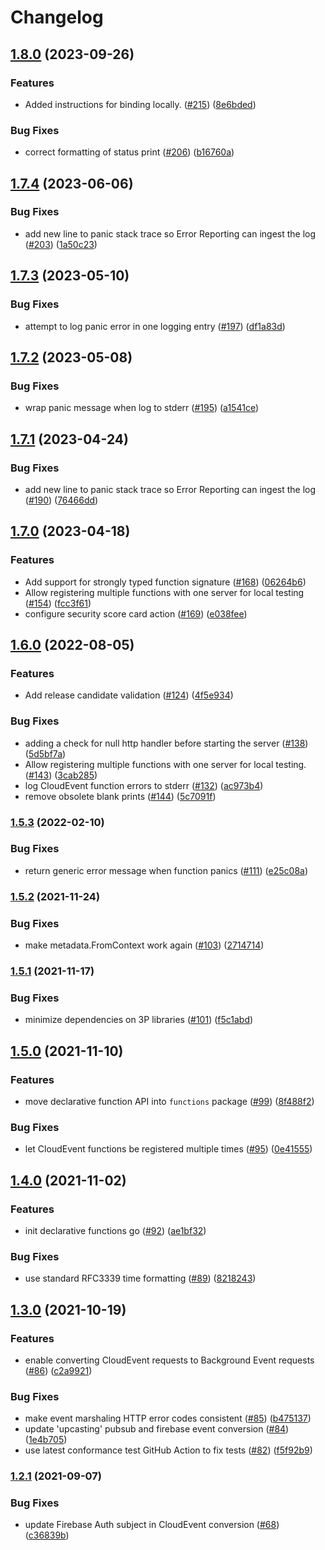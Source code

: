 # Changelog

## [1.8.0](https://github.com/GoogleCloudPlatform/functions-framework-go/compare/v1.7.4...v1.8.0) (2023-09-26)


### Features

* Added instructions for binding locally. ([#215](https://github.com/GoogleCloudPlatform/functions-framework-go/issues/215)) ([8e6bded](https://github.com/GoogleCloudPlatform/functions-framework-go/commit/8e6bded26745b8808c60ced353085d229fba0f38))


### Bug Fixes

* correct formatting of status print ([#206](https://github.com/GoogleCloudPlatform/functions-framework-go/issues/206)) ([b16760a](https://github.com/GoogleCloudPlatform/functions-framework-go/commit/b16760a8d0375dd484d8e74beb3646b43cc1c741))

## [1.7.4](https://github.com/GoogleCloudPlatform/functions-framework-go/compare/v1.7.3...v1.7.4) (2023-06-06)


### Bug Fixes

* add new line to panic stack trace so Error Reporting can ingest the log ([#203](https://github.com/GoogleCloudPlatform/functions-framework-go/issues/203)) ([1a50c23](https://github.com/GoogleCloudPlatform/functions-framework-go/commit/1a50c23fff631a715d4f4ad4431e7c9e57d23178))

## [1.7.3](https://github.com/GoogleCloudPlatform/functions-framework-go/compare/v1.7.2...v1.7.3) (2023-05-10)


### Bug Fixes

* attempt to log panic error in one logging entry ([#197](https://github.com/GoogleCloudPlatform/functions-framework-go/issues/197)) ([df1a83d](https://github.com/GoogleCloudPlatform/functions-framework-go/commit/df1a83d30d117ccb2706399873a7aa6e1bc2eb38))

## [1.7.2](https://github.com/GoogleCloudPlatform/functions-framework-go/compare/v1.7.1...v1.7.2) (2023-05-08)


### Bug Fixes

* wrap panic message when log to stderr ([#195](https://github.com/GoogleCloudPlatform/functions-framework-go/issues/195)) ([a1541ce](https://github.com/GoogleCloudPlatform/functions-framework-go/commit/a1541ce7b2b9d2e7ec93833fee4c88a384cca89a))

## [1.7.1](https://github.com/GoogleCloudPlatform/functions-framework-go/compare/v1.7.0...v1.7.1) (2023-04-24)


### Bug Fixes

* add new line to panic stack trace so Error Reporting can ingest the log ([#190](https://github.com/GoogleCloudPlatform/functions-framework-go/issues/190)) ([76466dd](https://github.com/GoogleCloudPlatform/functions-framework-go/commit/76466dd6f852c36c564de88bdf46b1fd6a8c04cd))

## [1.7.0](https://github.com/GoogleCloudPlatform/functions-framework-go/compare/v1.6.1...v1.7.0) (2023-04-18)


### Features

* Add support for strongly typed function signature ([#168](https://github.com/GoogleCloudPlatform/functions-framework-go/issues/168)) ([06264b6](https://github.com/GoogleCloudPlatform/functions-framework-go/commit/06264b6785e5aef394d97e516d5c1819d3e09d91))
* Allow registering multiple functions with one server for local testing ([#154](https://github.com/GoogleCloudPlatform/functions-framework-go/issues/154)) ([fcc3f61](https://github.com/GoogleCloudPlatform/functions-framework-go/commit/fcc3f6159d0d8e29bfeb715b6d1319fedcfb0510))
* configure security score card action ([#169](https://github.com/GoogleCloudPlatform/functions-framework-go/issues/169)) ([e038fee](https://github.com/GoogleCloudPlatform/functions-framework-go/commit/e038fee735ad43d26c86cc5fc5887b42dc52b467))

## [1.6.0](https://github.com/GoogleCloudPlatform/functions-framework-go/compare/v1.5.3...v1.6.0) (2022-08-05)


### Features

* Add release candidate validation ([#124](https://github.com/GoogleCloudPlatform/functions-framework-go/issues/124)) ([4f5e934](https://github.com/GoogleCloudPlatform/functions-framework-go/commit/4f5e9341b8a7ac43d7f18ad499ad326ff585ff06))


### Bug Fixes

* adding a check for null http handler before starting the server ([#138](https://github.com/GoogleCloudPlatform/functions-framework-go/issues/138)) ([5d5bf7a](https://github.com/GoogleCloudPlatform/functions-framework-go/commit/5d5bf7a741528b4a82cbe9c67f48425fe19be444))
* Allow registering multiple functions with one server for local testing. ([#143](https://github.com/GoogleCloudPlatform/functions-framework-go/issues/143)) ([3cab285](https://github.com/GoogleCloudPlatform/functions-framework-go/commit/3cab285f11b6cafced19dd42756dca821a89dda7))
* log CloudEvent function errors to stderr ([#132](https://github.com/GoogleCloudPlatform/functions-framework-go/issues/132)) ([ac973b4](https://github.com/GoogleCloudPlatform/functions-framework-go/commit/ac973b4343f4814abe811d65c0c08e4c0aa4c59e))
* remove obsolete blank prints ([#144](https://github.com/GoogleCloudPlatform/functions-framework-go/issues/144)) ([5c7091f](https://github.com/GoogleCloudPlatform/functions-framework-go/commit/5c7091ff59ebcfd724cdd3c90f4b97c318696040))

### [1.5.3](https://github.com/GoogleCloudPlatform/functions-framework-go/compare/v1.5.2...v1.5.3) (2022-02-10)


### Bug Fixes

* return generic error message when function panics ([#111](https://github.com/GoogleCloudPlatform/functions-framework-go/issues/111)) ([e25c08a](https://github.com/GoogleCloudPlatform/functions-framework-go/commit/e25c08a01bc0b424edcf5e010aa4099c0797020e))

### [1.5.2](https://www.github.com/GoogleCloudPlatform/functions-framework-go/compare/v1.5.1...v1.5.2) (2021-11-24)


### Bug Fixes

* make metadata.FromContext work again ([#103](https://www.github.com/GoogleCloudPlatform/functions-framework-go/issues/103)) ([2714714](https://www.github.com/GoogleCloudPlatform/functions-framework-go/commit/2714714d9ff985a6b6ed9822c5bc53f9ec8a18f7))

### [1.5.1](https://www.github.com/GoogleCloudPlatform/functions-framework-go/compare/v1.5.0...v1.5.1) (2021-11-17)


### Bug Fixes

* minimize dependencies on 3P libraries ([#101](https://www.github.com/GoogleCloudPlatform/functions-framework-go/issues/101)) ([f5c1abd](https://www.github.com/GoogleCloudPlatform/functions-framework-go/commit/f5c1abdf826826d769ae8661ae8d65cfc48ff288))

## [1.5.0](https://www.github.com/GoogleCloudPlatform/functions-framework-go/compare/v1.4.0...v1.5.0) (2021-11-10)


### Features

* move declarative function API into `functions` package ([#99](https://www.github.com/GoogleCloudPlatform/functions-framework-go/issues/99)) ([8f488f2](https://www.github.com/GoogleCloudPlatform/functions-framework-go/commit/8f488f29af1f7631a3a840c9b61ab6da0773a848))


### Bug Fixes

* let CloudEvent functions be registered multiple times ([#95](https://www.github.com/GoogleCloudPlatform/functions-framework-go/issues/95)) ([0e41555](https://www.github.com/GoogleCloudPlatform/functions-framework-go/commit/0e41555882aec93a322fb87c7a763fe98e78545a))

## [1.4.0](https://www.github.com/GoogleCloudPlatform/functions-framework-go/compare/v1.3.0...v1.4.0) (2021-11-02)


### Features

* init declarative functions go ([#92](https://www.github.com/GoogleCloudPlatform/functions-framework-go/issues/92)) ([ae1bf32](https://www.github.com/GoogleCloudPlatform/functions-framework-go/commit/ae1bf320be8ff6eef0863a5c5961ff9413d011a8))


### Bug Fixes

* use standard RFC3339 time formatting ([#89](https://www.github.com/GoogleCloudPlatform/functions-framework-go/issues/89)) ([8218243](https://www.github.com/GoogleCloudPlatform/functions-framework-go/commit/82182437506b131034137b7d6cbb24e522bd213e))

## [1.3.0](https://www.github.com/GoogleCloudPlatform/functions-framework-go/compare/v1.2.1...v1.3.0) (2021-10-19)


### Features

* enable converting CloudEvent requests to Background Event requests ([#86](https://www.github.com/GoogleCloudPlatform/functions-framework-go/issues/86)) ([c2a9921](https://www.github.com/GoogleCloudPlatform/functions-framework-go/commit/c2a992124fcdf5cefd5a39a4c20d2989c574843e))


### Bug Fixes

* make event marshaling HTTP error codes consistent ([#85](https://www.github.com/GoogleCloudPlatform/functions-framework-go/issues/85)) ([b475137](https://www.github.com/GoogleCloudPlatform/functions-framework-go/commit/b475137216a6870aeeaae8665994064af36dc0f8))
* update 'upcasting' pubsub and firebase event conversion ([#84](https://www.github.com/GoogleCloudPlatform/functions-framework-go/issues/84)) ([1e4b705](https://www.github.com/GoogleCloudPlatform/functions-framework-go/commit/1e4b705eb3fa36bb36e074626a4538c041e05d31))
* use latest conformance test GitHub Action to fix tests ([#82](https://www.github.com/GoogleCloudPlatform/functions-framework-go/issues/82)) ([f5f92b9](https://www.github.com/GoogleCloudPlatform/functions-framework-go/commit/f5f92b9fd789ac57a46634a05ae4c310fabc06f1))

### [1.2.1](https://www.github.com/GoogleCloudPlatform/functions-framework-go/compare/v1.2.0...v1.2.1) (2021-09-07)


### Bug Fixes

* update Firebase Auth subject in CloudEvent conversion ([#68](https://www.github.com/GoogleCloudPlatform/functions-framework-go/issues/68)) ([c36839b](https://www.github.com/GoogleCloudPlatform/functions-framework-go/commit/c36839bd73f90030a351a90404e4ea465cd8c7d7))
